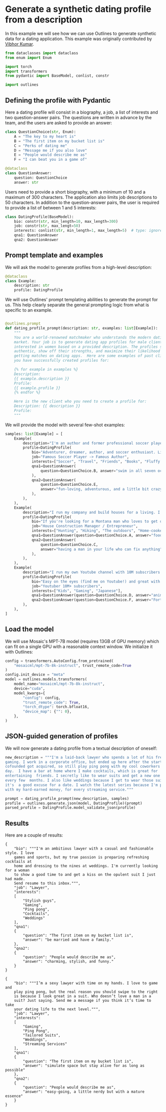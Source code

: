 # Generate a synthetic dating profile from a description

In this example we will see how we can use Outlines to generate synthetic data for a dating application. This example was originally contributed by [Vibhor Kumar](https://github.com/veezbo).

```python
from dataclasses import dataclass
from enum import Enum

import torch
import transformers
from pydantic import BaseModel, conlist, constr

import outlines
```

## Defining the profile with Pydantic

Here a dating profile will consist in a biography, a job, a list of interests and two question-answer pairs. The questions are written in advance by the team, and the users are asked to provide an answer:

```python
class QuestionChoice(str, Enum):
    A = "The key to my heart is"
    B = "The first item on my bucket list is"
    C = "Perks of dating me"
    D = "Message me if you also love"
    E = "People would describe me as"
    F = "I can beat you in a game of"

@dataclass
class QuestionAnswer:
    question: QuestionChoice
    answer: str
```

Users need to provide a short biography, with a minimum of 10 and a maximum of 300 characters. The application also limits job descriptions to 50 characters. In addition to the question-answer pairs, the user is required to provide a list of between 1 and 5 interests:

```python
class DatingProfile(BaseModel):
    bio: constr(str, min_length=10, max_length=300)
    job: constr(str, max_lengt=50)
    interests: conlist(str, min_length=1, max_length=5)  # type: ignore
    qna1: QuestionAnswer
    qna2: QuestionAnswer
```

## Prompt template and examples

We will ask the model to generate profiles from a high-level description:

```python
@dataclass
class Example:
    description: str
    profile: DatingProfile
```

We will use Outlines' prompt templating abilities to generate the prompt for us. This help clearly separate the general prompting logic from what is specific to an example.

```python

@outlines.prompt
def dating_profile_prompt(description: str, examples: list[Example]):
    """
    You are a world-renowned matchmaker who understands the modern dating
    market. Your job is to generate dating app profiles for male clients
    interested in women based on a provided description. The profiles should be
    authentic, show off their strengths, and maximize their likelihood of
    getting matches on dating apps.  Here are some examples of past clients that
    you have successfully created profiles for:

    {% for example in examples %}
    Description:
    {{ example.description }}
    Profile:
    {{ example.profile }}
    {% endfor %}

    Here is the new client who you need to create a profile for:
    Description: {{ description }}
    Profile:
    """
```

We will provide the model with several few-shot examples:

```python
samples: list[Example] = [
    Example(
        description="I'm an author and former professional soccer player living in Seattle who publishes popular fiction books. A typical day for me starts by hanging out with my cat, drinking a coffee, and reading as much as I can in a few hours. Then, I'll prepare a quick smoothie before starting to write for a few hours, take a break with soccer or running a few miles, and finally meet friends for dinner at a new, hip restaurant in the evening. Sometimes we go axe-throwing afterwards, or play poker, or watch a comedy show, or visit a dive bar. On my vacations, I travel extensively to countries South America, Europe, and Asia, with the goal of visiting them all!",
        profile=DatingProfile(
            bio="Adventurer, dreamer, author, and soccer enthusiast. Life’s too short to waste time so I make the most of each day by exploring new places and playing with my friends on the pitch. What’s your favorite way to get out and have fun?",
            job="Famous Soccer Player -> Famous Author",
            interests=["Soccer", "Travel", "Friends", "Books", "Fluffy Animals"],
            qna1=QuestionAnswer(
                question=QuestionChoice.B, answer="swim in all seven oceans!"
            ),
            qna2=QuestionAnswer(
                question=QuestionChoice.E,
                answer="fun-loving, adventurous, and a little bit crazy",
            ),
        ),
    ),
    Example(
        description="I run my company and build houses for a living. I'm a big fan of the outdoors and love to go hiking, camping, and fishing. I don't like video games, but do like to watch movies. My love language is home-cooked food, and I'm looking for someone who isn't afraid to get their hands dirty.",
        profile=DatingProfile(
            bio="If you're looking for a Montana man who loves to get outdoors and hunt, and who's in-tune with his masculinity then I'm your guy!",
            job="House Construction Manager / Entrepreneur",
            interests=["Hunting", "Hiking", "The outdoors", "Home-cooked food"],
            qna1=QuestionAnswer(question=QuestionChoice.A, answer="food made at home"),
            qna2=QuestionAnswer(
                question=QuestionChoice.C,
                answer="having a man in your life who can fix anything",
            ),
        ),
    ),
    Example(
        description="I run my own Youtube channel with 10M subscribers. I love working with kids, and my audience skews pretty young too. In my free time, I play Fortnite and Roblox. I'm looking for someone who is also a gamer and likes to have fun. I'm learning Japanese in my free time as well as how to cook.",
        profile=DatingProfile(
            bio="Easy on the eyes (find me on Youtube!) and great with kids. What more do you need?",
            job="Youtuber 10M+ subscribers",
            interests=["Kids", "Gaming", "Japanese"],
            qna1=QuestionAnswer(question=QuestionChoice.D, answer="anime and gaming!"),
            qna2=QuestionAnswer(question=QuestionChoice.F, answer="Fortnite, gg ez"),
        ),
    ),
]
```

## Load the model

We will use Mosaic's MPT-7B model (requires 13GB of GPU memory) which can fit on a single GPU with a reasonable context window. We initialize it with Outlines:

```python
config = transformers.AutoConfig.from_pretrained(
    "mosaicml/mpt-7b-8k-instruct", trust_remote_code=True
)
config.init_device = "meta"
model = outlines.models.transformers(
    model_name="mosaicml/mpt-7b-8k-instruct",
    device="cuda",
    model_kwargs={
        "config": config,
        "trust_remote_code": True,
        "torch_dtype": torch.bfloat16,
        "device_map": {"": 0},
    },
)
```

## JSON-guided generation of profiles

We will now generate a dating profile from a textual description of oneself:

``` python
new_description = """I'm a laid-back lawyer who spends a lot of his free-time
gaming. I work in a corporate office, but ended up here after the start-up  I
cofounded got acquired, so still play ping pong with my cool coworkers every
day.  I have a bar at home where I make cocktails, which is great for
entertaining  friends. I secretly like to wear suits and get a new one tailored
every few  months. I also like weddings because I get to wear those suits, and
it's  a good excuse for a date. I watch the latest series because I'm paying,
with my hard-earned money, for every streaming service."""

prompt = dating_profile_prompt(new_description, samples)
profile = outlines.generate.json(model, DatingProfile)(prompt)
parsed_profile = DatingProfile.model_validate_json(profile)
```

## Results

Here are a couple of results:

```
{
    "bio": """I'm an ambitious lawyer with a casual and fashionable style. I love
    games and sports, but my true passion is preparing refreshing cocktails at
    home and dressing to the nines at weddings. I'm currently looking for a woman
    to show a good time to and get a kiss on the opulent suit I just had made.
    Send resume to this inbox.""",
    "job": "Lawyer",
    "interests":
    [
        "Stylish guys",
        "Gaming",
        "Ping pong",
        "Cocktails",
        "Weddings"
    ],
    "qna1":
    {
        "question": "The first item on my bucket list is",
        "answer": "be married and have a family."
    },
    "qna2":
    {
        "question": "People would describe me as",
        "answer": "charming, stylish, and funny."
    }
}
```

```
{
    "bio": """I’m a sexy lawyer with time on my hands. I love to game and
    play ping pong, but the real reason you should swipe to the right
    is because I look great in a suit. Who doesn’t love a man in a
    suit? Just saying. Send me a message if you think it’s time to take
    your dating life to the next level.""",
    "job": "Lawyer",
    "interests":
    [
        "Gaming",
        "Ping Pong",
        "Tailored Suits",
        "Weddings",
        "Streaming Services"
    ],
    "qna1":
    {
        "question": "The first item on my bucket list is",
        "answer": "simulate space but stay alive for as long as possible"
    },
    "qna2":
    {
        "question": "People would describe me as",
        "answer": "easy-going, a little nerdy but with a mature essence"
    }
}
```
